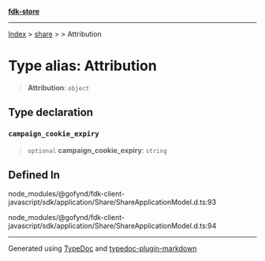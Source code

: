 [**fdk-store**](../../../README.md)
***

[Index](../../../API.md) > [share](../../README.md) > [<internal>](../README.md) > Attribution

# Type alias: Attribution

> **Attribution**: `object`

## Type declaration

### `campaign_cookie_expiry`

> `optional` **campaign\_cookie\_expiry**: `string`

## Defined In

node\_modules/@gofynd/fdk-client-javascript/sdk/application/Share/ShareApplicationModel.d.ts:93

node\_modules/@gofynd/fdk-client-javascript/sdk/application/Share/ShareApplicationModel.d.ts:94

***
Generated using [TypeDoc](https://typedoc.org/) and [typedoc-plugin-markdown](https://www.npmjs.com/package/typedoc-plugin-markdown)
